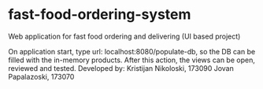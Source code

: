 # fast-food-ordering-system
Web application for fast food ordering and delivering (UI based project)

On application start, type url: localhost:8080/populate-db, so the DB can be filled with the in-memory products.
After this action, the views can be open, reviewed and tested.
Developed by:
Kristijan Nikoloski, 173090
Jovan Papalazoski, 173070
